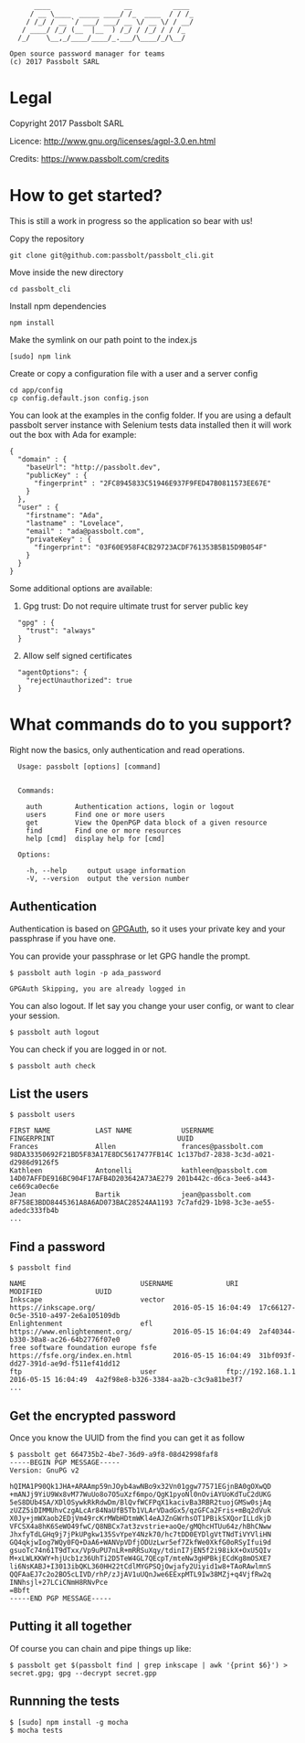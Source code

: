 
	      ____                  __          ____
	     / __ \____  _____ ____/ /_  ____  / / /_
	    / /_/ / __ `/ ___/ ___/ __ \/ __ \/ / __/
	   / ____/ /_/ (__  |__  ) /_/ / /_/ / / /_
	  /_/    \__,_/____/____/_.___/\____/_/\__/

	Open source password manager for teams
	(c) 2017 Passbolt SARL


Legal
===============================

Copyright 2017 Passbolt SARL

Licence: http://www.gnu.org/licenses/agpl-3.0.en.html

Credits: https://www.passbolt.com/credits


How to get started?
===============================

This is still a work in progress so the application so bear with us!

Copy the repository
```
git clone git@github.com:passbolt/passbolt_cli.git
```

Move inside the new directory
```
cd passbolt_cli
```

Install npm dependencies
```
npm install
```

Make the symlink on our path point to the index.js
```
[sudo] npm link
```

Create or copy a configuration file with a user and a server config
```
cd app/config
cp config.default.json config.json
```

You can look at the examples in the config folder.
If you are using a default passbolt server instance with Selenium tests data installed then it will work out the box
with Ada for example:
```
{
  "domain" : {
    "baseUrl": "http://passbolt.dev",
    "publicKey" : {
      "fingerprint" : "2FC8945833C51946E937F9FED47B0811573EE67E"
    }
  },
  "user" : {
    "firstname": "Ada",
    "lastname" : "Lovelace",
    "email" : "ada@passbolt.com",
    "privateKey" : {
      "fingerprint": "03F60E958F4CB29723ACDF761353B5B15D9B054F"
    }
  }
}
```
Some additional options are available:
1. Gpg trust:
Do not require ultimate trust for server public key
```
  "gpg" : {
    "trust": "always"
  }
```

2. Allow self signed certificates
```
  "agentOptions": {
    "rejectUnauthorized": true
  }
```

What commands do to you support?
================================

Right now the basics, only authentication and read operations.
```
  Usage: passbolt [options] [command]


  Commands:

    auth        Authentication actions, login or logout
    users       Find one or more users
    get         View the OpenPGP data block of a given resource
    find        Find one or more resources
    help [cmd]  display help for [cmd]

  Options:

    -h, --help     output usage information
    -V, --version  output the version number
```


Authentication
---------------
Authentication is based on [GPGAuth](https://www.passbolt.com/help/tech/auth), so it uses your private key
and your passphrase if you have one.

You can provide your passphrase or let GPG handle the prompt.
```
$ passbolt auth login -p ada_password

GPGAuth Skipping, you are already logged in
```

You can also logout. If let say you change your user config, or want to clear your session.
```
$ passbolt auth logout
```

You can check if you are logged in or not.
```
$ passbolt auth check
```

List the users
---------------
```
$ passbolt users

FIRST NAME           LAST NAME            USERNAME              FINGERPRINT                              UUID
Frances              Allen                frances@passbolt.com  98DA33350692F21BD5F83A17E8DC5617477FB14C 1c137bd7-2838-3c3d-a021-d2986d9126f5
Kathleen             Antonelli            kathleen@passbolt.com 14D07AFFDE916BC904F17AFB4D203642A73AE279 201b442c-d6ca-3ee6-a443-ce669ca0ec6e
Jean                 Bartik               jean@passbolt.com     8F758E3BDD8445361A8A6AD073BAC28524AA1193 7c7afd29-1b98-3c3e-ae55-adedc333fb4b
...
```

Find a password
---------------
```
$ passbolt find

NAME                            USERNAME             URI                                     MODIFIED             UUID
Inkscape                        vector               https://inkscape.org/                   2016-05-15 16:04:49  17c66127-0c5e-3510-a497-2e6a105109db
Enlightenment                   efl                  https://www.enlightenment.org/          2016-05-15 16:04:49  2af40344-b330-30a8-ac26-64b2776f07e0
free software foundation europe fsfe                 https://fsfe.org/index.en.html          2016-05-15 16:04:49  31bf093f-dd27-391d-ae9d-f511ef41dd12
ftp                             user                 ftp://192.168.1.1                       2016-05-15 16:04:49  4a2f98e8-b326-3384-aa2b-c3c9a81be3f7
...
```

Get the encrypted password
--------------------------

Once you know the UUID from the find you can get it as follow
```
$ passbolt get 664735b2-4be7-36d9-a9f8-08d42998faf8
-----BEGIN PGP MESSAGE-----
Version: GnuPG v2

hQIMA1P90Qk1JHA+ARAAmp59nJOyb4awNBo9x32Vn01ggw77571EGjnBA0gOXwQD
+mANJj9YiU9Wx8vM77WuUo8o7O5uXzf6mpo/QgK1pyoNl0nOviAYUoKdTuC2dUKG
5eS8DUb4SA/XDlOSywkRkRdwDm/BlQvfWCFPqX1kacivBa3RBR2tuojGMSw0sjAq
zUZZ5iDIMMUhvCzgALcAr84NaUfB5Tb1VLArVDadGx5/qzGFCa2Fris+mBq2dVuk
X0Jy+jmWXaob2EDjVm49rcKrMWbHDtmWKl4eAJZnGWrhsOT1PBikSXQorILLdkjD
VFCSX4a8hK6SeWO49fwC/Q8NBCx7at3zvstrie+aoQe/gMQhcHTUu64z/hBhCNww
JhxfyTdLGHq9j7jPkUPgkw135SvYpeY4Nzk70/hc7tDD0EYDlgVtTNdTiVYVliHN
GQ4qkjwIog7WQy0FQ+DaA6+WANVpVDfjODUzLwr5ef7ZkfWe0XkfG0oRSyIfui9d
gsuoTc74n61T9dTxx/Vp9uPU7nLR+mRRSuXqy/tdinI7jEN5f2i98ikX+OxU5QIv
M+xLWLKKWY+hjUcb1z36UhTi2D5TeW4GL7QEcpT/mteNw3gHPBkjECdKg8mOSXE7
li6NsKABJ+I3013ibQKL360HH22tCdlMYGPSQjOwjafy2Uiyid1w8+TAoRAwlmnS
QQFAaEJ7c2o2BO5cLIVD/rhP/zJjAV1uUQnJwe6EExpMTL9Iw38MZj+q4VjfRw2q
INNhsjl+27LCiCNmH8RNvPce
=Bbft
-----END PGP MESSAGE-----
```


Putting it all together
--------------------------

Of course you can chain and pipe things up like:
```
$ passbolt get $(passbolt find | grep inkscape | awk '{print $6}') > secret.gpg; gpg --decrypt secret.gpp
```

Runnning the tests
-------------------
```
$ [sudo] npm install -g mocha
$ mocha tests
```


